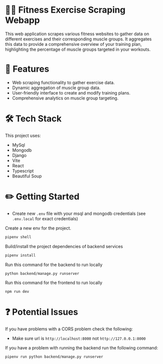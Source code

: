 # 🏋️‍♂️ Fitness Exercise Scraping Webapp
This web application scrapes various fitness websites to gather data on different exercises and their corresponding muscle groups. It aggregates this data to provide a comprehensive overview of your training plan, highlighting the percentage of muscle groups targeted in your workouts.

# 🌟 Features
- Web scraping functionality to gather exercise data.
- Dynamic aggregation of muscle group data.
- User-friendly interface to create and modify training plans.
- Comprehensive analytics on muscle group targeting.

# 🛠️ Tech Stack
This project uses:
- MySql
- Mongodb
- Django
- Vite
- React
- Typescript
- Beautiful Soup

# ✏️ Getting Started

- Create new `.env` file with your msql and mongodb credentials (see `.env.local` for exact credentials)

Create a new env for the project.
```bash
pipenv shell
```

Build/install the project dependencies of backend services
```bash
pipenv install
```

Run this command for the backend to run locally
```bash
python backend/manage.py runserver
```

Run this command for the frontend to run locally
```bash
npm run dev
```

# ❓ Potential Issues
If you have problems with a CORS problem check the following:
- Make sure url is `http://localhost:8000` not `http://127.0.0.1:8000`

If you have a problem with running the backend run the following command:
```bash
pipenv run python backend/manage.py runserver
```
